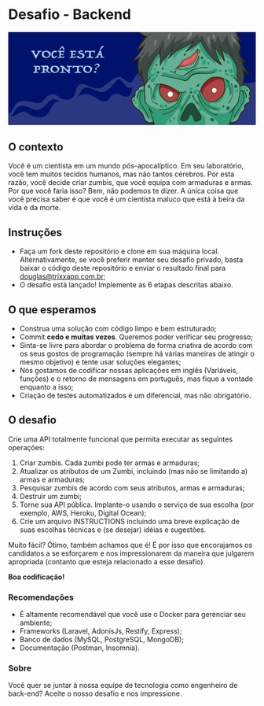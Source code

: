 # Desafio - Backend

![Zombie](images/zombie.png)

## O contexto

Você é um cientista em um mundo pós-apocalíptico. Em seu laboratório, você tem muitos tecidos humanos, mas não tantos cérebros. Por esta razão, você decide criar zumbis, que você equipa com armaduras e armas. Por que você faria isso? Bem, não podemos te dizer. A única coisa que você precisa saber é que você é um cientista maluco que está à beira da vida e da morte.

## Instruções

- Faça um fork deste repositório e clone em sua máquina local. Alternativamente, se você preferir manter seu desafio privado, basta baixar o código deste repositório e enviar o resultado final para douglas@trixxapp.com.br;
- O desafio está lançado! Implemente as 6 etapas descritas abaixo.

## O que esperamos

- Construa uma solução com código limpo e bem estruturado;
- Commit **cedo e muitas vezes**. Queremos poder verificar seu progresso;
- Sinta-se livre para abordar o problema de forma criativa de acordo com os seus gostos de programação (sempre há várias maneiras de atingir o mesmo objetivo) e tente usar soluções elegantes;
- Nós gostamos de codificar nossas aplicações em inglês (Variáveis, funções) e o retorno de mensagens em português, mas fique a vontade enquanto a isso;
- Criação de testes automatizados é um diferencial, mas não obrigatório.

## O desafio

Crie uma API totalmente funcional que permita executar as seguintes operações:

1. Criar zumbis. Cada zumbi pode ter armas e armaduras;
2. Atualizar os atributos de um Zumbi, incluindo (mas não se limitando a) armas e armaduras;
3. Pesquisar zumbis de acordo com seus atributos, armas e armaduras;
4. Destruir um zumbi;
5. Torne sua API pública. Implante-o usando o serviço de sua escolha (por exemplo, AWS, Heroku, Digital Ocean);
6. Crie um arquivo INSTRUCTIONS incluindo uma breve explicação de suas escolhas técnicas e (se desejar) idéias e sugestões.

Muito fácil? Ótimo, também achamos que é! É por isso que encorajamos os candidatos a se esforçarem e nos impressionarem da maneira que julgarem apropriada (contanto que esteja relacionado a esse desafio).

**Boa codificação!**

### Recomendações

- É altamente recomendável que você use o Docker para gerenciar seu ambiente;
- Frameworks (Laravel, AdonisJs, Restify, Express);
- Banco de dados (MySQL, PostgreSQL, MongoDB);
- Documentação (Postman, Insomnia).

### Sobre

Você quer se juntar à nossa equipe de tecnologia como engenheiro de back-end? Aceite o nosso desafio e nos impressione.
